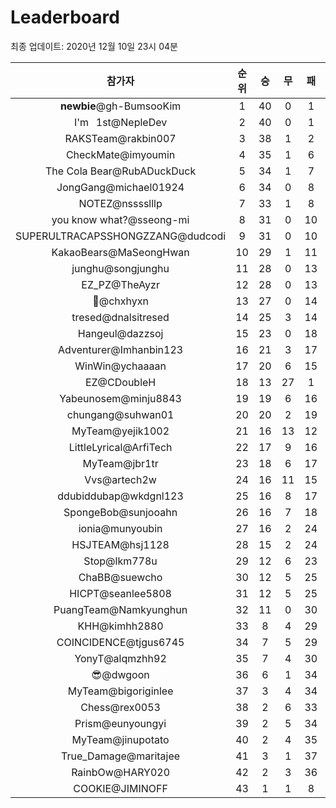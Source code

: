 # Leaderboard
최종 업데이트: 2020년 12월 10일 23시 04분




| 참가자 | 순위 | 승 | 무 | 패 | 승점 |
|:---:|:---:|:---:|:---:|:---:|:---:|
| <b>newbie</b>@gh-BumsooKim | 1 | 40 | 0 | 1 | 120 |
| I'm⠀1st@NepleDev | 2 | 40 | 0 | 1 | 120 |
| RAKSTeam@rakbin007 | 3 | 38 | 1 | 2 | 115 |
| CheckMate@imyoumin | 4 | 35 | 1 | 6 | 106 |
| The Cola Bear@RubADuckDuck | 5 | 34 | 1 | 7 | 103 |
| JongGang@michael01924 | 6 | 34 | 0 | 8 | 102 |
| NOTEZ@nsssslllp | 7 | 33 | 1 | 8 | 100 |
| you know what?@sseong-mi | 8 | 31 | 0 | 10 | 93 |
| SUPERULTRACAPSSHONGZZANG@dudcodi | 9 | 31 | 0 | 10 | 93 |
| KakaoBears@MaSeongHwan | 10 | 29 | 1 | 11 | 88 |
| junghu@songjunghu | 11 | 28 | 0 | 13 | 84 |
| EZ_PZ@TheAyzr | 12 | 28 | 0 | 13 | 84 |
| 👑@chxhyxn | 13 | 27 | 0 | 14 | 81 |
| tresed@dnalsitresed | 14 | 25 | 3 | 14 | 78 |
| Hangeul@dazzsoj | 15 | 23 | 0 | 18 | 69 |
| Adventurer@Imhanbin123 | 16 | 21 | 3 | 17 | 66 |
| WinWin@ychaaaan | 17 | 20 | 6 | 15 | 66 |
| EZ@CDoubleH | 18 | 13 | 27 | 1 | 66 |
| Yabeunosem@minju8843 | 19 | 19 | 6 | 16 | 63 |
| chungang@suhwan01 | 20 | 20 | 2 | 19 | 62 |
| MyTeam@yejik1002 | 21 | 16 | 13 | 12 | 61 |
| LittleLyrical@ArfiTech | 22 | 17 | 9 | 16 | 60 |
| MyTeam@jbr1tr | 23 | 18 | 6 | 17 | 60 |
| Vvs@artech2w | 24 | 16 | 11 | 15 | 59 |
| ddubiddubap@wkdgnl123 | 25 | 16 | 8 | 17 | 56 |
| SpongeBob@sunjooahn | 26 | 16 | 7 | 18 | 55 |
| ionia@munyoubin | 27 | 16 | 2 | 24 | 50 |
| HSJTEAM@hsj1128 | 28 | 15 | 2 | 24 | 47 |
| Stop@lkm778u | 29 | 12 | 6 | 23 | 42 |
| ChaBB@suewcho | 30 | 12 | 5 | 25 | 41 |
| HICPT@seanlee5808 | 31 | 12 | 5 | 25 | 41 |
| PuangTeam@Namkyunghun | 32 | 11 | 0 | 30 | 33 |
| KHH@kimhh2880 | 33 | 8 | 4 | 29 | 28 |
| COINCIDENCE@tjgus6745 | 34 | 7 | 5 | 29 | 26 |
| YonyT@alqmzhh92 | 35 | 7 | 4 | 30 | 25 |
| 😎@dwgoon | 36 | 6 | 1 | 34 | 19 |
| MyTeam@bigoriginlee | 37 | 3 | 4 | 34 | 13 |
| Chess@rex0053 | 38 | 2 | 6 | 33 | 12 |
| Prism@eunyoungyi | 39 | 2 | 5 | 34 | 11 |
| MyTeam@jinupotato | 40 | 2 | 4 | 35 | 10 |
| True_Damage@maritajee | 41 | 3 | 1 | 37 | 10 |
| RainbOw@HARY020 | 42 | 2 | 3 | 36 | 9 |
| COOKIE@JIMINOFF | 43 | 1 | 1 | 8 | 4 |